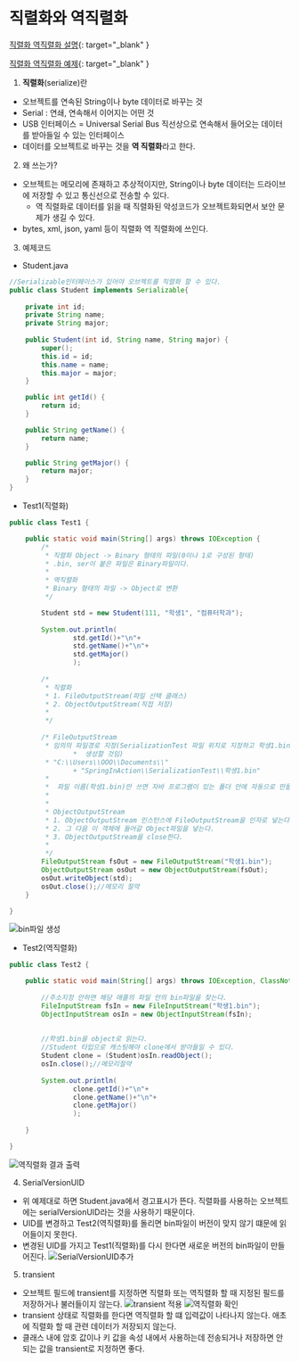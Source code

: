 # 직렬화와 역직렬화

[직렬화 역직렬화 설명](https://www.youtube.com/watch?v=qrQZOPZmt0w){: target="_blank" }

[직렬화 역직렬화 예제](https://www.youtube.com/watch?v=variM5qJsQM){: target="_blank" }


1. **직렬화**(serialize)란

- 오브젝트를 연속된 String이나 byte 데이터로 바꾸는 것
- Serial : 연쇄, 연속해서 이어지는 어떤 것
- USB 인터페이스 = Universal Serial Bus 직선상으로 연속해서 들어오는 데이터를 받아들일 수 있는 인터페이스
- 데이터를 오브젝트로 바꾸는 것을 **역 직렬화**라고 한다.


2. 왜 쓰는가?

- 오브젝트는 메모리에 존재하고 추상적이지만, String이나 byte 데이터는 드라이브에 저장할 수 있고
  통신선으로 전송할 수 있다.
    - 역 직렬화로 데이터를 읽을 때 직렬화된 악성코드가 오브젝트화되면서 보안 문제가 생길 수 있다.
- bytes, xml, json, yaml 등이 직렬화 역 직렬화에 쓰인다. 


3. 예제코드

- Student.java
```java
//Serializable인터페이스가 있어야 오브젝트를 직렬화 할 수 있다.
public class Student implements Serializable{
	
	private int id;
	private String name;
	private String major;
	
	public Student(int id, String name, String major) {
		super();
		this.id = id;
		this.name = name;
		this.major = major;
	}

	public int getId() {
		return id;
	}

	public String getName() {
		return name;
	}

	public String getMajor() {
		return major;
	}	
}
```

- Test1(직렬화)
```java
public class Test1 {

	public static void main(String[] args) throws IOException {
		/*
		 * 직렬화 Object -> Binary 형태의 파일(0이나 1로 구성된 형태)
		 * .bin, ser이 붙은 파일은 Binary파일이다.
		 *  
		 * 역직렬화
		 * Binary 형태의 파일 -> Object로 변환
		 */		

		Student std = new Student(111, "학생1", "컴퓨터학과");
		
		System.out.println(
				std.getId()+"\n"+
				std.getName()+"\n"+
				std.getMajor()
				);
		
		/*
		 * 직렬화 
		 * 1. FileOutputStream(파일 선택 클래스) 
		 * 2. ObjectOutputStream(직접 저장)
		 * 
		 */
		
		/* FileOutputStream
		 * 임의의 파일경로 지정(SerializationTest 파일 위치로 지정하고 학생1.bin 파일을 
                *  생성할 것임)
		 * "C:\\Users\\OOO\\Documents\\"
				+ "SpringInAction\\SerializationTest\\학생1.bin"
		 * 
		 *  파일 이름(학생1.bin)만 쓰면 자바 프로그램이 있는 폴더 안에 자동으로 만들어준다.
		 * 
		 * 
		 * ObjectOutputStream
		 * 1. ObjectOutputStream 인스턴스에 FileOutputStream을 인자로 넣는다.
		 * 2. 그 다음 이 객체에 들어갈 Object파일을 넣는다.
		 * 3. ObjectOutputStream을 close한다.
		 * 
		 */
		FileOutputStream fsOut = new FileOutputStream("학생1.bin");
		ObjectOutputStream osOut = new ObjectOutputStream(fsOut);
		osOut.writeObject(std);
		osOut.close();//메모리 절약
	}

}
```
![bin파일 생성](./img/image1.png)


- Test2(역직렬화)
```java
public class Test2 {

	public static void main(String[] args) throws IOException, ClassNotFoundException {
		
		//주소지정 안하면 해당 애플의 파일 안의 bin파일을 찾는다.
		FileInputStream fsIn = new FileInputStream("학생1.bin");
		ObjectInputStream osIn = new ObjectInputStream(fsIn);
		
		
		//학생1.bin을 object로 읽는다.
		//Student 타입으로 캐스팅해야 clone에서 받아들일 수 있다.
		Student clone = (Student)osIn.readObject();
		osIn.close();//메모리절약
		
		System.out.println(
				clone.getId()+"\n"+
				clone.getName()+"\n"+
				clone.getMajor()
				);
		
	}

}

```
![역직렬화 결과 출력](./img/image2.png)


4. SerialVersionUID

- 위 예제대로 하면 Student.java에서 경고표시가 뜬다.
  직렬화를 사용하는 오브젝트에는 serialVersionUID라는 것을 사용하기 때문이다.
- UID를 변경하고 Test2(역직렬화)를 돌리면 bin파일이 버전이 맞지 않기 떄문에 읽어들이지 못한다.
- 변경된 UID를 가지고 Test1(직렬화)를 다시 한다면 새로운 버전의 bin파일이 만들어진다.
![SerialVersionUID추가](./img/image3.png)


5. transient

- 오브젝트 필드에 transient를 지정하면 직렬화 또는 역직렬화 할 때
  지정된 필드를 저장하거나 불러들이지 않는다.
![transient 적용](./img/image4.png "id에 transient 적용")
![역직렬화 확인](./img/image5.png "id값이 0으로 나온다.")
- transient 상태로 직렬화를 한다면 역직렬화 할 떄 입력값이 나타나지 않는다. 애초에 직렬화 할 때 관련 데이터가 저장되지 않는다.
- 클래스 내에 암호 값이나 키 값을 속성 내에서 사용하는데 전송되거나 저장하면 안되는 값을 transient로 지정하면 좋다.

